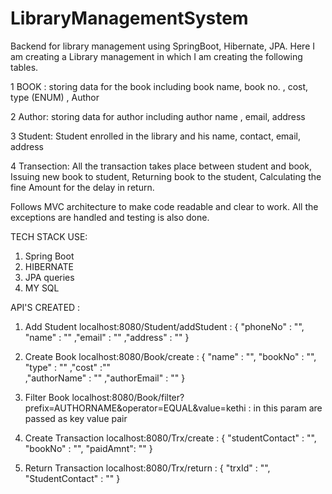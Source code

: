# LibraryManagementSystem
Backend for library management using SpringBoot, Hibernate, JPA. 
Here I am creating a Library management in which  I am creating the following tables.

1 BOOK : storing data for the book including book name,  book no. , cost, type (ENUM) , Author

2 Author:  storing data for author including author name , email, address

3 Student: Student enrolled in the library and his name, contact, email, address

4 Transection:  All the transaction takes place between student and book, Issuing new book to student, Returning book to the student, Calculating the fine Amount for the delay in return.

Follows MVC architecture to make code readable and clear to work.
All the exceptions are handled  and testing is also done.

TECH STACK USE:

1. Spring Boot
2. HIBERNATE
3. JPA queries
4. MY SQL

API'S CREATED :
1. Add Student 
localhost:8080/Student/addStudent :
                                        {
                                            "phoneNo" : "",
                                            "name" : ""
                                            ,"email" : ""
                                            ,"address" : ""
                                        }
2. Create Book
   localhost:8080/Book/create :
                                  {
                                  "name" : "",
                                  "bookNo" : "",
                                  "type" : ""
                                  ,"cost" :""  
                                  ,"authorName" : ""
                                  ,"authorEmail" : ""
                               }
3. Filter Book
   localhost:8080/Book/filter?prefix=AUTHORNAME&operator=EQUAL&value=kethi : in this param are passed as key value pair

4. Create Transaction
   localhost:8080/Trx/create :
                                 {
                                  "studentContact" : "",
                                  "bookNo" : "",
                                  "paidAmnt": ""
                               }
5. Return Transaction
   localhost:8080/Trx/return :
                                     {
                                    "trxId" : "",
                                    "StudentContact" : ""
                                   }


